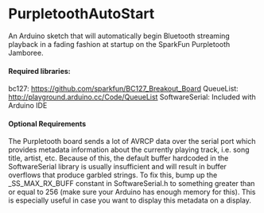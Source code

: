PurpletoothAutoStart
====================

An Arduino sketch that will automatically begin Bluetooth streaming playback in a fading fashion at startup on the SparkFun Purpletooth Jamboree.

#### Required libraries:
bc127: https://github.com/sparkfun/BC127_Breakout_Board
QueueList: http://playground.arduino.cc/Code/QueueList
SoftwareSerial: Included with Arduino IDE

#### Optional Requirements
The Purpletooth board sends a lot of AVRCP data over the serial port which provides metadata information about the currently playing track, i.e. song title, artist, etc. Because of this, the default buffer hardcoded in the SoftwareSerial library is usually insufficient and will result in buffer overflows that produce garbled strings. To fix this, bump up the _SS_MAX_RX_BUFF constant in SoftwareSerial.h to something greater than or equal to 256 (make sure your Arduino has enough memory for this). This is especially useful in case you want to display this metadata on a display.
